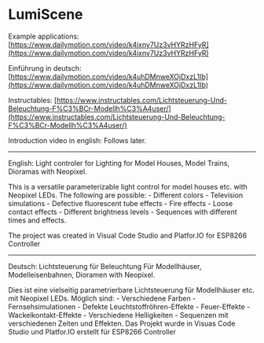 # LumiScene

Example applications: [https://www.dailymotion.com/video/k4ixny7Uz3vHYRzHFyR](https://www.dailymotion.com/video/k4ixny7Uz3vHYRzHFyR)

Einführung in deutsch: [https://www.dailymotion.com/video/k4uhDMnweXOjDxzL1Ib﻿](https://www.dailymotion.com/video/k4uhDMnweXOjDxzL1Ib)

Instructables: [https://www.instructables.com/Lichtsteuerung-Und-Beleuchtung-F%C3%BCr-Modellh%C3%A4user/](https://www.instructables.com/Lichtsteuerung-Und-Beleuchtung-F%C3%BCr-Modellh%C3%A4user/)

Introduction video in english: Follows later.
_________________________________________________________________________________________________

English:
Light controler for Lighting for Model Houses, Model Trains, Dioramas with Neopixel.

This is a versatile parameterizable light control for model houses etc. with Neopixel LEDs.
The following are possible: - Different colors - Television simulations - Defective fluorescent tube effects - Fire effects - Loose contact effects - Different brightness levels - Sequences with different times and effects.

The project was created in Visual Code Studio and Platfor.IO for ESP8266 Controller
_________________________________________________________________________________________________

Deutsch:
Lichtsteuerung für Beleuchtung Für Modellhäuser, Modelleisenbahnen, Dioramen with Neopixel.

Dies ist eine vielseitig parametrierbare Lichtsteuerung für Modellhäuser etc. mit Neopixel LEDs.
Möglich sind: - Verschiedene Farben - Fernsehsimulationen - Defekte Leuchtstoffröhren-Effekte - Feuer-Effekte - Wackelkontakt-Effekte - Verschiedene Helligkeiten - Sequenzen mit verschiedenen Zeiten und Effekten.
Das Projekt wurde in Visuas Code Studio und Platfor.IO erstellt für ESP8266 Controller
